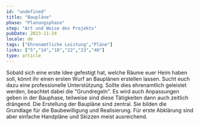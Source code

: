 ```yaml
---
id: "undefined"
title: "Baupläne"
phase: "Planungsphase"
step: "Art und Weise des Projekts"
pubDate: 2023-11-24
locale: de
tags: ["Ehrenamtliche Leistung","Pläne"]
links: ["5","14","18","22","23","40"]
type: article
---
```


Sobald sich eine erste Idee gefestigt hat, welche Räume euer Heim haben soll, könnt ihr einen ersten Wurf an Bauplänen erstellen lassen. Sucht euch dazu eine professionelle Unterstützung. Sollte dies ehrenamtlich geleistet werden, beachtet dabei die "Grundregeln". Es wird auch Anpassungen geben in der Bauphase, teilweise sind diese Tätigkeiten dann auch zeitlich drängend.
Die Erstellung der Baupläne sind zentral. Sie bilden die Grundlage für die Baubewilligung und Realisierung. Für erste Abklärung sind aber einfache Handpläne und Skizzen meist ausreichend.
